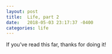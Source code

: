 ```yaml
---
layout: post
title:  Life, part 2
date:   2018-05-03 23:17:37 -0400
categories: life
---
```


If you've read this far, thanks for doing it!
